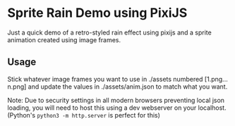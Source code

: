 # Sprite Rain Demo using PixiJS

Just a quick demo of a retro-styled rain effect using pixijs and a sprite animation created using image frames.

## Usage

Stick whatever image frames you want to use in ./assets numbered [1.png... n.png] and update the values in ./assets/anim.json to match what you want.

Note: Due to security settings in all modern browsers preventing local json loading, you will need to host this using a dev webserver on your localhost. (Python's `python3 -m http.server` is perfect for this)
